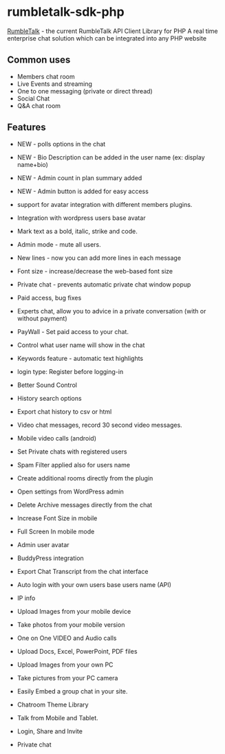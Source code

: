 # rumbletalk-sdk-php
[RumbleTalk](https://rumbletalk.com) - the current RumbleTalk API Client Library for PHP
A real time enterprise chat solution which can be integrated into any PHP website

## Common uses
* Members chat room
* Live Events and streaming
* One to one messaging (private or direct thread)
* Social Chat
* Q&A chat room

## Features
* NEW - polls options in the chat
* NEW - Bio Description can be added in the user name (ex: display name+bio)
* NEW - Admin count in plan summary added
* NEW - Admin button is added for easy access
* support for avatar integration with different members plugins.
* Integration with wordpress users base avatar

* Mark text as a bold, italic, strike and code.
* Admin mode - mute all users.
* New lines - now you can add more lines in each message
* Font size - increase/decrease the web-based font size
* Private chat - prevents automatic private chat window popup	

* Paid access, bug fixes
* Experts chat, allow you to advice in a private conversation (with or without payment)
* PayWall - Set paid access to your chat.
* Control what user name will show in the chat
* Keywords feature - automatic text highlights
* login type: Register before logging-in

* Better Sound Control
* History search options
* Export chat history to csv or html
* Video chat messages, record 30 second video messages.
* Mobile video calls (android)
* Set Private chats with registered users
* Spam Filter applied also for users name
* Create additional rooms directly from the plugin
* Open settings from WordPress admin
* Delete Archive messages directly from the chat 
* Increase Font Size in mobile

* Full Screen In mobile mode
* Admin user avatar
* BuddyPress integration
* Export Chat Transcript from the chat interface
* Auto login with your own users base users name (API)
* IP info

* Upload Images from your mobile device
* Take photos from your mobile version
* One on One VIDEO and Audio calls
* Upload Docs, Excel, PowerPoint, PDF files
* Upload Images from your own PC

* Take pictures from your PC camera
* Easily Embed a group chat in your site.
											 
* Chatroom Theme Library
* Talk from Mobile and Tablet.
* Login, Share and Invite
* Private chat

